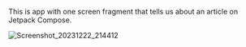 This is app with one screen fragment that tells us about an article on Jetpack Compose.

![Screenshot_20231222_214412](https://github.com/shivansh2603/ShivComposeArticle/assets/111368768/428c5f51-d0b3-461e-ac8d-ddbc34078067)
